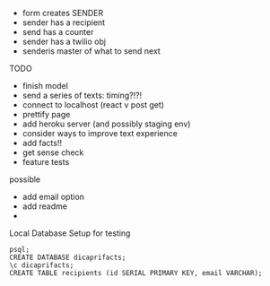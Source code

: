 
-  form creates SENDER
- sender has a recipient 
- send has a counter 
- sender has a twilio obj
- senderis master of what to send next 



TODO 
- finish model  
- send a series of texts: timing?!?!
- connect to localhost (react v post get)
- prettify page 
- add heroku server (and possibly staging env) 
- consider ways to improve text experience 
- add facts!!
- get sense check 
- feature tests

possible 
- add email option 
- add readme
- 



Local Database Setup for testing

```
psql;
CREATE DATABASE dicaprifacts;
\c dicaprifacts;
CREATE TABLE recipients (id SERIAL PRIMARY KEY, email VARCHAR);
```

